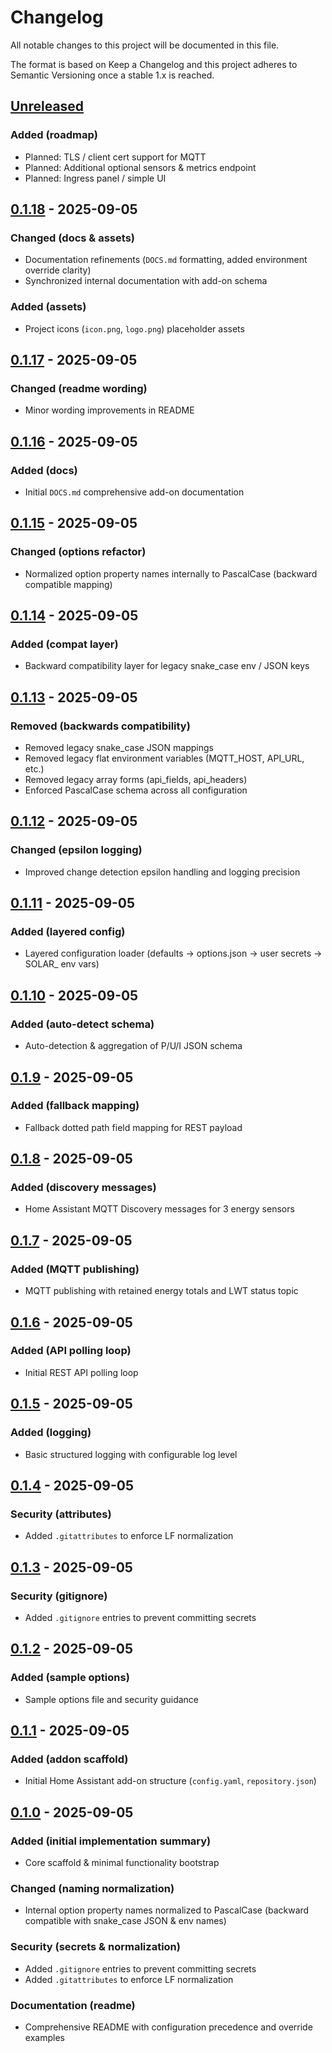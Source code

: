 # Changelog

All notable changes to this project will be documented in this file.

The format is based on Keep a Changelog and this project adheres to Semantic Versioning once a stable 1.x is reached.

## [Unreleased]

### Added (roadmap)

- Planned: TLS / client cert support for MQTT
- Planned: Additional optional sensors & metrics endpoint
- Planned: Ingress panel / simple UI

## [0.1.18] - 2025-09-05

### Changed (docs & assets)

- Documentation refinements (`DOCS.md` formatting, added environment override clarity)
- Synchronized internal documentation with add-on schema

### Added (assets)

- Project icons (`icon.png`, `logo.png`) placeholder assets

## [0.1.17] - 2025-09-05

### Changed (readme wording)

- Minor wording improvements in README

## [0.1.16] - 2025-09-05

### Added (docs)

- Initial `DOCS.md` comprehensive add-on documentation

## [0.1.15] - 2025-09-05

### Changed (options refactor)

- Normalized option property names internally to PascalCase (backward compatible mapping)

## [0.1.14] - 2025-09-05

### Added (compat layer)

- Backward compatibility layer for legacy snake_case env / JSON keys

## [0.1.13] - 2025-09-05

### Removed (backwards compatibility)

- Removed legacy snake_case JSON mappings
- Removed legacy flat environment variables (MQTT_HOST, API_URL, etc.)
- Removed legacy array forms (api_fields, api_headers)
- Enforced PascalCase schema across all configuration

## [0.1.12] - 2025-09-05

### Changed (epsilon logging)

- Improved change detection epsilon handling and logging precision

## [0.1.11] - 2025-09-05

### Added (layered config)

- Layered configuration loader (defaults -> options.json -> user secrets -> SOLAR_ env vars)

## [0.1.10] - 2025-09-05

### Added (auto-detect schema)

- Auto-detection & aggregation of P/U/I JSON schema

## [0.1.9] - 2025-09-05

### Added (fallback mapping)

- Fallback dotted path field mapping for REST payload

## [0.1.8] - 2025-09-05

### Added (discovery messages)

- Home Assistant MQTT Discovery messages for 3 energy sensors

## [0.1.7] - 2025-09-05

### Added (MQTT publishing)

- MQTT publishing with retained energy totals and LWT status topic

## [0.1.6] - 2025-09-05

### Added (API polling loop)

- Initial REST API polling loop

## [0.1.5] - 2025-09-05

### Added (logging)

- Basic structured logging with configurable log level

## [0.1.4] - 2025-09-05

### Security (attributes)

- Added `.gitattributes` to enforce LF normalization

## [0.1.3] - 2025-09-05

### Security (gitignore)

- Added `.gitignore` entries to prevent committing secrets

## [0.1.2] - 2025-09-05

### Added (sample options)

- Sample options file and security guidance

## [0.1.1] - 2025-09-05

### Added (addon scaffold)

- Initial Home Assistant add-on structure (`config.yaml`, `repository.json`)

## [0.1.0] - 2025-09-05

### Added (initial implementation summary)

- Core scaffold & minimal functionality bootstrap

### Changed (naming normalization)

- Internal option property names normalized to PascalCase (backward compatible with snake_case JSON & env names)

### Security (secrets & normalization)

- Added `.gitignore` entries to prevent committing secrets
- Added `.gitattributes` to enforce LF normalization

### Documentation (readme)

- Comprehensive README with configuration precedence and override examples

[Unreleased]: https://github.com/sujithq/solar-mqtt-publisher/compare/0.1.18...HEAD
[0.1.18]: https://github.com/sujithq/solar-mqtt-publisher/compare/0.1.17...0.1.18
[0.1.17]: https://github.com/sujithq/solar-mqtt-publisher/compare/0.1.16...0.1.17
[0.1.16]: https://github.com/sujithq/solar-mqtt-publisher/compare/0.1.15...0.1.16
[0.1.15]: https://github.com/sujithq/solar-mqtt-publisher/compare/0.1.14...0.1.15
[0.1.14]: https://github.com/sujithq/solar-mqtt-publisher/compare/0.1.13...0.1.14
[0.1.13]: https://github.com/sujithq/solar-mqtt-publisher/compare/0.1.12...0.1.13
[0.1.12]: https://github.com/sujithq/solar-mqtt-publisher/compare/0.1.11...0.1.12
[0.1.11]: https://github.com/sujithq/solar-mqtt-publisher/compare/0.1.10...0.1.11
[0.1.10]: https://github.com/sujithq/solar-mqtt-publisher/compare/0.1.9...0.1.10
[0.1.9]: https://github.com/sujithq/solar-mqtt-publisher/compare/0.1.8...0.1.9
[0.1.8]: https://github.com/sujithq/solar-mqtt-publisher/compare/0.1.7...0.1.8
[0.1.7]: https://github.com/sujithq/solar-mqtt-publisher/compare/0.1.6...0.1.7
[0.1.6]: https://github.com/sujithq/solar-mqtt-publisher/compare/0.1.5...0.1.6
[0.1.5]: https://github.com/sujithq/solar-mqtt-publisher/compare/0.1.4...0.1.5
[0.1.4]: https://github.com/sujithq/solar-mqtt-publisher/compare/0.1.3...0.1.4
[0.1.3]: https://github.com/sujithq/solar-mqtt-publisher/compare/0.1.2...0.1.3
[0.1.2]: https://github.com/sujithq/solar-mqtt-publisher/compare/0.1.1...0.1.2
[0.1.1]: https://github.com/sujithq/solar-mqtt-publisher/compare/0.1.0...0.1.1
[0.1.0]: https://github.com/sujithq/solar-mqtt-publisher/releases/tag/0.1.0
